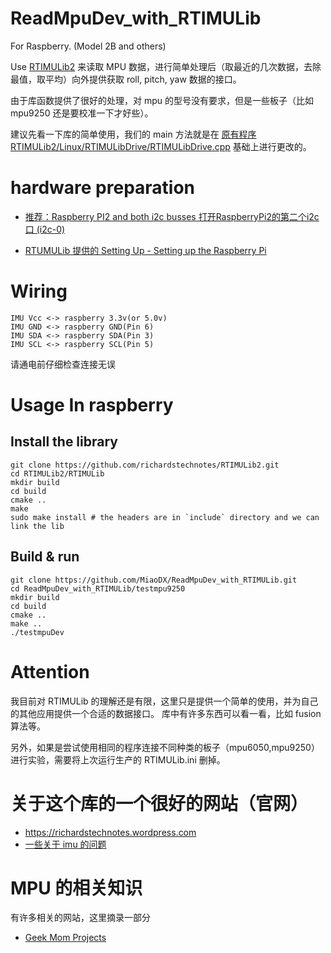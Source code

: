 # ReadMpuDev_with_RTIMULib

For Raspberry. (Model 2B and others)

Use [RTIMULib2](https://github.com/richards-tech/RTIMULib2.git) 来读取 MPU 数据，进行简单处理后（取最近的几次数据，去除最值，取平均）向外提供获取 roll, pitch, yaw 数据的接口。

由于库函数提供了很好的处理，对 mpu 的型号没有要求，但是一些板子（比如 mpu9250 还是要校准一下才好些）。

建议先看一下库的简单使用，我们的 main 方法就是在 [原有程序 RTIMULib2/Linux/RTIMULibDrive/RTIMULibDrive.cpp](https://github.com/richards-tech/RTIMULib2/blob/master/Linux/RTIMULibDrive/RTIMULibDrive.cpp) 基础上进行更改的。

# hardware preparation

* [推荐：Raspberry PI2 and both i2c busses 打开RaspberryPi2的第二个i2c口 (i2c-0)](http://blog.csdn.net/netccy/article/details/48474245)

* [RTUMULib 提供的 Setting Up - Setting up the Raspberry Pi](https://github.com/richards-tech/RTIMULib2/blob/master/Linux/README.md)

# Wiring

```
IMU Vcc <-> raspberry 3.3v(or 5.0v)
IMU GND <-> raspberry GND(Pin 6)
IMU SDA <-> raspberry SDA(Pin 3)
IMU SCL <-> raspberry SCL(Pin 5)
```

请通电前仔细检查连接无误

# Usage In raspberry

## Install the library

```
git clone https://github.com/richardstechnotes/RTIMULib2.git
cd RTIMULib2/RTIMULib
mkdir build
cd build
cmake ..
make
sudo make install # the headers are in `include` directory and we can link the lib
```

## Build & run

```
git clone https://github.com/MiaoDX/ReadMpuDev_with_RTIMULib.git
cd ReadMpuDev_with_RTIMULib/testmpu9250
mkdir build
cd build
cmake ..
make ..
./testmpuDev
```



# Attention

我目前对 RTIMULib 的理解还是有限，这里只是提供一个简单的使用，并为自己的其他应用提供一个合适的数据接口。
库中有许多东西可以看一看，比如 fusion 算法等。

另外，如果是尝试使用相同的程序连接不同种类的板子（mpu6050,mpu9250）进行实验，需要将上次运行生产的 RTIMULib.ini 删掉。


# 关于这个库的一个很好的网站（官网）

* https://richardstechnotes.wordpress.com
* [一些关于 imu 的问题](https://richardstechnotes.wordpress.com/imu-stuff/)

# MPU 的相关知识

有许多相关的网站，这里摘录一部分

* [Geek Mom Projects](http://www.geekmomprojects.com/)